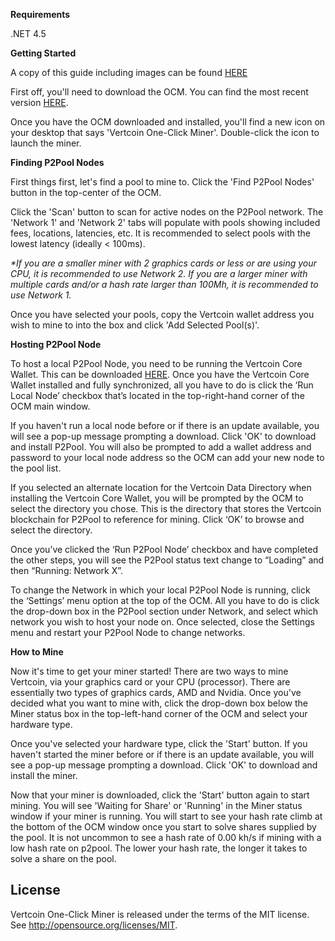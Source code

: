 **Requirements**

.NET 4.5



**Getting Started**

A copy of this guide including images can be found [HERE](http://alwayshashing.com/ocmhowto.pdf)

First off, you'll need to download the OCM. You can find the most recent
version [HERE](https://github.com/vertcoin/One-Click-Miner/releases).

Once you have the OCM downloaded and installed, you'll find a new icon
on your desktop that says 'Vertcoin One-Click Miner'. Double-click the
icon to launch the miner.

**Finding P2Pool Nodes**

First things first, let's find a pool to mine to. Click the 'Find P2Pool
Nodes' button in the top-center of the OCM.

Click the 'Scan' button to scan for active nodes on the P2Pool network.
The 'Network 1' and 'Network 2' tabs will populate with pools showing
included fees, locations, latencies, etc. It is recommended to select
pools with the lowest latency (ideally &lt; 100ms).

*\*If you are a smaller miner with 2 graphics cards or less or are using
your CPU, it is recommended to use Network 2. If you are a larger miner
with multiple cards and/or a hash rate larger than 100Mh, it is
recommended to use Network 1.*

Once you have selected your pools, copy the Vertcoin wallet address you
wish to mine to into the box and click 'Add Selected Pool(s)'.

**Hosting P2Pool Node**

To host a local P2Pool Node, you need to be running the Vertcoin Core
Wallet. This can be downloaded
[HERE](https://github.com/vertcoin/vertcoin/releases). Once you have the
Vertcoin Core Wallet installed and fully synchronized, all you have to
do is click the ‘Run Local Node’ checkbox that’s located in the
top-right-hand corner of the OCM main window.

If you haven't run a local node before or if there is an update
available, you will see a pop-up message prompting a download. 
Click 'OK' to download and install P2Pool. You will also be
prompted to add a wallet address and password to your local node address
so the OCM can add your new node to the pool list.

If you selected an alternate location for the Vertcoin Data Directory
when installing the Vertcoin Core Wallet, you will be prompted by the
OCM to select the directory you chose. This is the directory that stores
the Vertcoin blockchain for P2Pool to reference for mining. Click ‘OK’
to browse and select the directory.

Once you’ve clicked the ‘Run P2Pool Node’ checkbox and have completed
the other steps, you will see the P2Pool status text change to “Loading”
and then “Running: Network X”.

To change the Network in which your local P2Pool Node is running, click
the ‘Settings’ menu option at the top of the OCM. All you have to do is
click the drop-down box in the P2Pool section under Network, and select
which network you wish to host your node on. Once selected, close the
Settings menu and restart your P2Pool Node to change networks.

**How to Mine**

Now it's time to get your miner started! There are two ways to mine
Vertcoin, via your graphics card or your CPU (processor). There are
essentially two types of graphics cards, AMD and Nvidia. Once you've
decided what you want to mine with, click the drop-down box below the
Miner status box in the top-left-hand corner of the OCM and select your
hardware type.

Once you've selected your hardware type, click the 'Start' button. If
you haven't started the miner before or if there is an update available,
you will see a pop-up message prompting a download. Click 'OK' to download and install the miner.

Now that your miner is downloaded, click the 'Start' button again to
start mining. You will see 'Waiting for Share' or 'Running' in the Miner
status window if your miner is running. You will start to see your hash
rate climb at the bottom of the OCM window once you start to solve
shares supplied by the pool. It is not uncommon to see a hash rate of
0.00 kh/s if mining with a low hash rate on p2pool. The lower your hash
rate, the longer it takes to solve a share on the pool.


License
-------

Vertcoin One-Click Miner is released under the terms of the MIT license.
See http://opensource.org/licenses/MIT.
